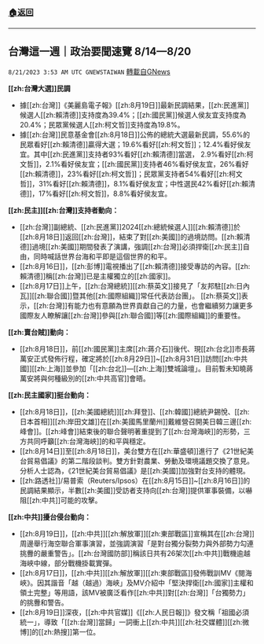 ###  [:house:返回](README.md)
---


## 台灣這一週｜政治要聞速覽 8/14—8/20
`8/21/2023 3:53 AM UTC GNEWSTAIWAN` [轉載自GNews](https://gnews.org/articles/1576915)

**[[zh:台灣大選]]民調**

*   據[[zh:台灣]]《美麗島電子報》[[zh:8月19日]]最新民調結果，[[zh:民進黨]]候選人[[zh:賴清德]]支持度為39.4%；[[zh:國民黨]]候選人侯友宜支持度為20.4%；民眾黨候選人[[zh:柯文哲]]支持度為19.8%。
*   據[[zh:台灣]]民意基金會[[zh:8月18日]]公佈的總統大選最新民調，55.6%的民眾看好[[zh:賴清德]]贏得大選；19.6%看好[[zh:柯文哲]]；12.4%看好侯友宜。其中[[zh:民進黨]]支持者93%看好[[zh:賴清德]]當選， 2.9%看好[[zh:柯文哲]]，2.1%看好侯友宜；[[zh:國民黨]]支持者46%看好侯友宜，26%看好[[zh:賴清德]]，23%看好[[zh:柯文哲]]；民眾黨支持者54%看好[[zh:柯文哲]]，31%看好[[zh:賴清德]]，8.1%看好侯友宜；中性選民42%看好[[zh:賴清德]]，17%看好[[zh:柯文哲]]，8.8%看好侯友宜。

  

**[[zh:民主]][[zh:台灣]]支持者動向：**

*   [[zh:台灣]]副總統、[[zh:民進黨]]2024[[zh:總統候選人]][[zh:賴清德]]於[[zh:8月18日]]返回[[zh:台灣]]，結束了對[[zh:美國]]的過境訪問。[[zh:賴清德]]過境[[zh:美國]]期間發表了演講，強調[[zh:台灣]]必須捍衛[[zh:民主]]自由，同時喊話世界台海和平即是這個世界的和平。
*   [[zh:8月16日]]，[[zh:彭博]]電視播出了[[zh:賴清德]]接受專訪的內容。[[zh:賴清德]]稱[[zh:台灣]]已是主權獨立的[[zh:國家]]。
*   [[zh:8月17日]]上午，[[zh:台灣總統]][[zh:蔡英文]]接見了「友邦駐[[zh:日內瓦]][[zh:聯合國]]暨其他[[zh:國際組織]]常任代表訪台團」。 [[zh:蔡英文]]表示，[[zh:台灣]]有能力也有意願為世界貢獻自己的力量，也會繼續努力讓更多國際友人瞭解讓[[zh:台灣]]參與[[zh:聯合國]]等[[zh:國際組織]]的重要性。

  

**[[zh:賣台賊]]動向：**

*   [[zh:8月18日]]，前[[zh:國民黨]]主席[[zh:蔣介石]]後代、現[[zh:台北]]市長蔣萬安正式發佈行程，確定將於[[zh:8月29日]]~[[zh:8月31日]]訪問[[zh:中共國]][[zh:上海]]並參加「[[zh:台北]]—[[zh:上海]]雙城論壇」。目前暫未知曉蔣萬安將與何種級別的[[zh:中共高官]]會晤。

  

**[[zh:民主國家]]挺台動向：**

*   [[zh:8月18日]]，[[zh:美國總統]][[zh:拜登]]、[[zh:韓國]]總統尹錫悅、[[zh:日本首相]][[zh:岸田文雄]]在[[zh:美國馬里蘭州]]戴維營召開美日韓三邊[[zh:峰會]]。[[zh:峰會]]結束後的聯合聲明著重提到了[[zh:台灣海峽]]的形勢，三方共同呼籲[[zh:台灣海峽]]的和平與穩定。
*   [[zh:8月14日]]至[[zh:8月18日]]，美台雙方在[[zh:華盛頓]]進行了《21世紀美台貿易倡議》的第二階段談判。雙方針對農業、勞動及環境議題交換了意見。分析人士認為，《21世紀美台貿易倡議》是[[zh:美國]]加強對台支持的體現。
*   [[zh:路透社]]/易普索（Reuters/Ipsos）在[[zh:8月15日]]~[[zh:8月16日]]的民調結果顯示，半數[[zh:美國]]受訪者支持向[[zh:台灣]]提供軍事裝備，以嚇阻[[zh:中共]]可能的攻擊。

  

**[[zh:中共]]擾台侵台動向：**

*   [[zh:8月19日]]，[[zh:中共]][[zh:解放軍]][[zh:東部戰區]]宣稱其在[[zh:台灣]]周邊舉行海空聯合軍事演習，並強調演習「是對台獨分裂勢力與外部勢力勾連挑釁的嚴重警告」。[[zh:台灣國防部]]稱該日共有26架次[[zh:中共]]戰機逾越海峽中線，部分戰機掛載實彈。
*   [[zh:8月17日]]，[[zh:中共]][[zh:解放軍]][[zh:東部戰區]]發佈戰訓MV《閱海峽》。因其諧音「越（越過）海峽」及MV介紹中「堅決捍衛[[zh:國家]]主權和領土完整」等用語，該MV被廣泛看作[[zh:中共]]對[[zh:台灣]]「台獨勢力」的挑釁和警告。
*   [[zh:8月19日]]深夜，[[zh:中共官媒]]《[[zh:人民日報]]》發文稱「祖國必須統一」，導致「[[zh:台灣]]當歸」一詞衝上[[zh:中共]][[zh:社交媒體]][[zh:微博]]的[[zh:熱搜]]第一位。
